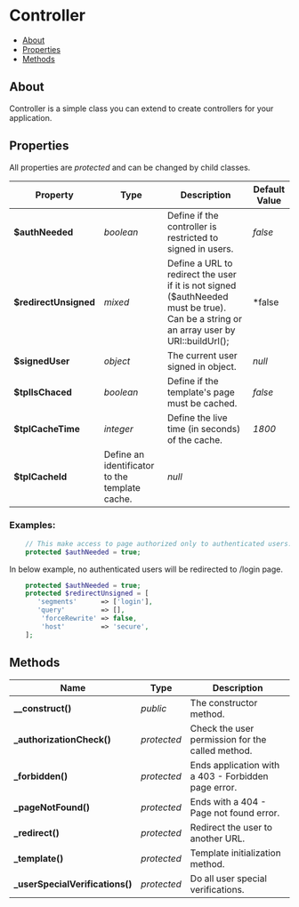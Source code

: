 # Controller

* [About](#about)
* [Properties](#properties)
* [Methods](#methods)

## About

Controller is a simple class you can extend to create controllers for your application.

## Properties

All properties are *protected* and can be changed by child classes.

|Property|Type|Description|Default Value|
|---|---|---|---|
|**$authNeeded**|*boolean*|Define if the controller is restricted to signed in users.|*false*|
|**$redirectUnsigned**|*mixed*|Define a URL to redirect the user if it is not signed ($authNeeded must be true). Can be a string or an array user by URI::buildUrl();|*false|
|**$signedUser**|*object*|The current user signed in object.|*null*|
|**$tplIsChaced**|*boolean*|Define if the template's page must be cached.|*false*|
|**$tplCacheTime**|*integer*|Define the live time (in seconds) of the cache.|*1800*|
|**$tplCacheId**|Define an identificator to the template cache.|*null*|

### Examples:
```php
    // This make access to page authorized only to authenticated users.
    protected $authNeeded = true;
```

In below example, no authenticated users will be redirected to /login page.
```php
    protected $authNeeded = true;
    protected $redirectUnsigned = [
       'segments'      => ['login'],
       'query'         => [],
        'forceRewrite' => false,
        'host'         => 'secure',
    ];
```

## Methods

|Name|Type|Description|
|---|---|---|
|**__construct()**|*public*|The constructor method.|
|**_authorizationCheck()**|*protected*|Check the user permission for the called method.|
|**_forbidden()**|*protected*|Ends application with a 403 - Forbidden page error.|
|**_pageNotFound()**|*protected*|Ends with a 404 - Page not found error.|
|**_redirect()**|*protected*|Redirect the user to another URL.|
|**_template()**|*protected*|Template initialization method.|
|**_userSpecialVerifications()**|*protected*|Do all user special verifications.|

